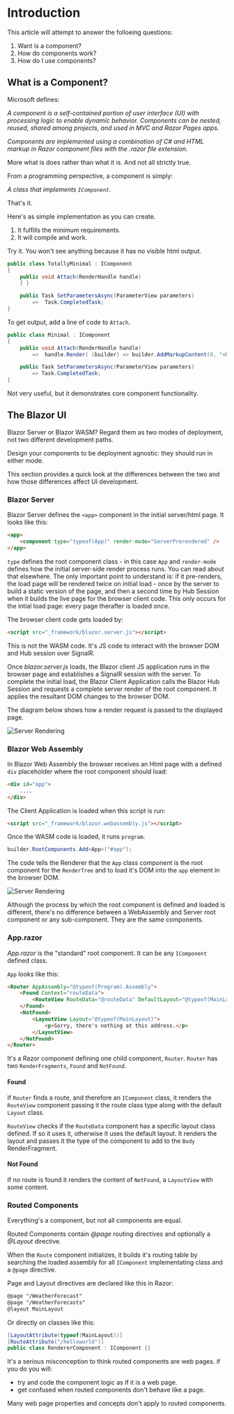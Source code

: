 # Introduction

This article will attempt to answer the folloeing questions:
1. Want is a component?
2. How do components work?
3. How do I use components?

## What is a Component?

Microsoft defines:

*A component is a self-contained portion of user interface (UI) with processing logic to enable dynamic behavior. Components can be nested, reused, shared among projects, and used in MVC and Razor Pages apps.*

*Components are implemented using a combination of C# and HTML markup in Razor component files with the .razor file extension.*

More what is does rather than what it is.  And not all strictly true.

From a programming perspective, a component is simply: 

*A class that implements `IComponent`.*

That's it.

Here's as simple implementation as you can create.

1. It fulfills the minimum requirements.
2. It will compile and work.  

Try it. You won't see anything because it has no visible html output.

```csharp
public class TotallyMinimal : IComponent
{
    public void Attach(RenderHandle handle)
    { }

    public Task SetParametersAsync(ParameterView parameters)
        =>  Task.CompletedTask;
}
```

To get output, add a line of code to `Attach`.

```csharp
public class Minimal : IComponent
{
    public void Attach(RenderHandle handle)
        =>  handle.Render( (builder) => builder.AddMarkupContent(0, "<h1>Hello from Minimal</h1>") );

    public Task SetParametersAsync(ParameterView parameters)
        => Task.CompletedTask;
}
```

Not very useful, but it demonstrates core component functionality.

## The Blazor UI

Blazor Server or Blazor WASM?  Regard them as two modes of deployment, not two different development paths.

Design your components to be deployment agnostic: they should run in either mode.

This section provides a quick look at the differences between the two and how those differences affect UI development. 

### Blazor Server

Blazor Server defines the `<app>` component in the initial server/html page.  It looks like this:

```html
<app>
    <component type="typeof(App)" render-mode="ServerPrerendered" />
</app>
```
`type` defines the root component class - in this case `App` and `render-mode` defines how the initial server-side render process runs.  You can read about that elsewhere.  The only important point to understand is: if it pre-renders, the load page will be rendered twice on initial load - once by the server to build a static version of the page, and then a second time by Hub Session when it builds the live page for the browser client code.  This only occurs for the intial load page: every page therafter is loaded once.

The browser client code gets loaded by:

```html
<script src="_framework/blazor.server.js"></script>
```

This is not the WASM code.  It's JS code to interact with the browser DOM and Hub session over SignalR.

Once *blazor.server.js* loads, the Blazor client JS application runs in the browser page and establishes a SignalR session with the server.  To complete the initial load, the Blazor Client Application calls the Blazor Hub Session and requests a complete server render of the root component.  It applies the resultant DOM changes to the browser DOM.

The diagram below shows how a render request is passed to the displayed page.

![Server Rendering](https://shauncurtis.github.io/articles/assets/Blazor-Components/Server-Render.png)

### Blazor Web Assembly

In Blazor Web Assembly the browser receives an Html page with a defined `div` placeholder where the root component should load: 

```html
<div id="app">
    ....
</div>
```

The Client Application is loaded when this script is run:

```html
<script src="_framework/blazor.webassembly.js"></script>
```

Once the WASM code is loaded, it runs `program`.

```csharp
builder.RootComponents.Add<App>("#app");
```

The code tells the Renderer that the `App` class component is the root component for the `RenderTree` and to load it's DOM into the `app` element in the browser DOM.

![Server Rendering](https://shauncurtis.github.io/articles/assets/Blazor-Components/Web-Assembly-Render.png)

Although the process by which the root component is defined and loaded is different, there's no difference between a WebAssembly and Server root component or any sub-component.  They are the same components. 

### App.razor
 
*App.razor* is the "standard" root component.  It can be any `IComponent` defined class.

`App` looks like this:

```html
<Router AppAssembly="@typeof(Program).Assembly">
    <Found Context="routeData">
        <RouteView RouteData="@routeData" DefaultLayout="@typeof(MainLayout)" />
    </Found>
    <NotFound>
        <LayoutView Layout="@typeof(MainLayout)">
            <p>Sorry, there's nothing at this address.</p>
        </LayoutView>
    </NotFound>
</Router>
```

It's a Razor component defining one child component, `Router`.  `Router` has two `RenderFragments`, `Found` and `NotFound`.  

#### Found

If `Router` finds a route, and therefore an `IComponent` class, it renders the `RouteView` component passing it the route class type along with the default `Layout` class.   

`RouteView` checks if the `RouteData` component has a specific layout class defined.  If so it uses it, otherwise it uses the default layout.  It renders the layout and passes it the type of the component to add to the `Body` RenderFragment.  

#### Not Found

If no route is found it renders the content of `NotFound`, a `LayoutView` with some content.

### Routed Components

Everything's a component, but not all components are equal.  

Routed Components contain *@page* routing directives and optionally a *@Layout* directive.

When the `Route` component initializes, it builds it's routing table by searching the loaded assembly for all `IComponent` implementating class and a `@page` directive.

Page and Layout directives are declared like this in Razor:
```html
@page "/WeatherForecast"
@page "/WeatherForecasts"
@layout MainLayout
```

Or directly on classes like this:

```csharp
[LayoutAttribute(typeof(MainLayout))]
[RouteAttribute("/helloworld")]
public class RendererComponent : IComponent {}
```

It's a serious misconception to think routed components are web pages. if you do you will:

 - try and code the component logic as if it is a web page.
 - get confused when routed components don't behave like a page.


Many web page properties and concepts don't apply to routed components.  
